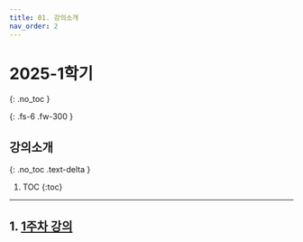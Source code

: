 ```yaml
---
title: 01. 강의소개
nav_order: 2
---
```


# 2025-1학기
{: .no_toc }

{: .fs-6 .fw-300 }

## 강의소개
{: .no_toc .text-delta }

1. TOC
{:toc}

---

## 1. [1주차 강의](/core-computing/docs/chapter1.md)
